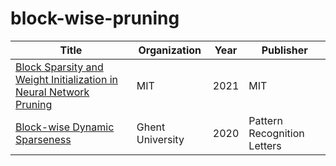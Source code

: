 # block-wise-pruning
|Title |Organization|Year|Publisher|
| ----------- | ----------- | ----------- | ----------- |
|[Block Sparsity and Weight Initialization in Neural Network Pruning](https://dspace.mit.edu/handle/1721.1/130708)|MIT|2021|MIT|
|[Block-wise Dynamic Sparseness](https://arxiv.org/pdf/2001.04686.pdf)|Ghent University|2020|Pattern Recognition Letters|
